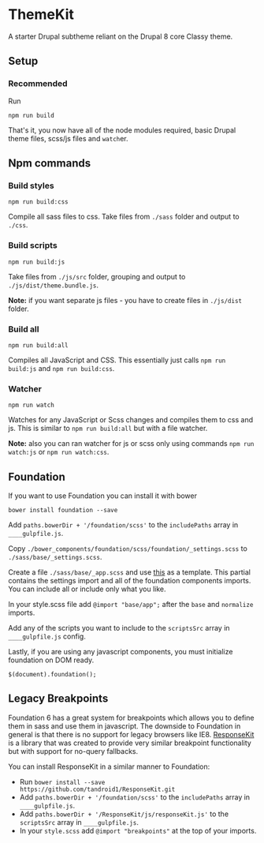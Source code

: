 # ThemeKit
A starter Drupal subtheme reliant on the Drupal 8 core Classy theme.
 
## Setup 

### Recommended
Run
```
npm run build
```
That's it, you now have all of the node modules required, basic Drupal theme files, scss/js files and `watch`er.



## Npm commands

### Build styles
```
npm run build:css
```
Compile all sass files to css. Take files from `./sass` folder and output to `./css`.

### Build scripts
```
npm run build:js
```
Take files from `./js/src` folder, grouping and output to `./js/dist/theme.bundle.js`.

**Note:** if you want separate js files - you have to create files in `./js/dist` folder.

### Build all
```
npm run build:all
```
Compiles all JavaScript and CSS. This essentially just calls `npm run build:js` and `npm run build:css`.

### Watcher
```
npm run watch
```
Watches for any JavaScript or Scss changes and compiles them to css and js. This is similar to `npm run build:all` but with a
file watcher.

**Note:** also you can ran watcher for js or scss only using commands `npm run watch:js` or `npm run watch:css`. 



## Foundation
If you want to use Foundation you can install it with bower
```
bower install foundation --save
```
Add `paths.bowerDir + '/foundation/scss'` to the `includePaths` array in `____gulpfile.js`.

Copy `./bower_components/foundation/scss/foundation/_settings.scss` to `./sass/base/_settings.scss`.

Create a file `./sass/base/_app.scss` and use [this](https://github.com/zurb/foundation-compass-template/blob/master/scss/app.scss) as a template. This partial contains the settings import and all of the foundation components imports. You can include all or include only what you like.

In your style.scss file add `@import "base/app";` after the `base` and `normalize` imports.

Add any of the scripts you want to include to the `scriptsSrc` array in `____gulpfile.js` config.

Lastly, if you are using any javascript components, you must initialize foundation on DOM ready.

```
$(document).foundation();
```



## Legacy Breakpoints
Foundation 6 has a great system for breakpoints which allows you to define them in sass and use them in javascript. The downside to Foundation in general is that there is no support for legacy browsers like IE8. [ResponseKit](https://github.com/tandroid1/ResponseKit) is a library that was created to provide very similar breakpoint functionality but with support for no-query fallbacks. 

You can install ResponseKit in a similar manner to Foundation:

- Run `bower install --save https://github.com/tandroid1/ResponseKit.git`
- Add `paths.bowerDir + '/foundation/scss'` to the `includePaths` array in `____gulpfile.js`.
- Add `paths.bowerDir + '/ResponseKit/js/responseKit.js'` to the `scriptsSrc` array in `____gulpfile.js`.
- In your `style.scss` add `@import "breakpoints"` at the top of your imports.




